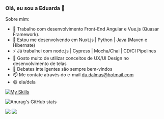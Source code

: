 ### Olá, eu sou a Eduarda 👋


Sobre mim:

- 🔭 Trabalho com desenvolvimento Front-End Angular e Vue.js (Quasar Framework).
- 🌱 Estou me desenvolvendo em Nuxt.js | Python | Java (Maven e Hibernate)
- ⚡ Já trabalhei com node.js | Cypress | Mocha/Chai | CD/CI Pipelines 
- 👯 Gosto muito de utilizar conceitos de UX/UI Design no desenvolvimento de telas
- 💬 Debates inteligentes são sempre bem-vindos
- 📫 Me contate através do e-mail du.dalmas@hotmail.com
- 😄 ela/dela


[![My Skills](https://skills.thijs.gg/icons?i=js,html,css,angular,figma,git,mysql,nuxtjs,nodejs,ts,vue,py)](https://skills.thijs.gg)

![Anurag's GitHub stats](https://github-readme-stats.vercel.app/api?username=anuraghazra&show_icons=true&theme=transparent)

 <a href="https://instagram.com/eduardadalmas" target="_blank"><img src="https://img.shields.io/badge/-Instagram-%23E4405F?style=for-the-badge&logo=instagram&logoColor=white" target="_blank"></a>
  <a href="https://www.linkedin.com/in/eduarda-dalmas" target="_blank"><img src="https://img.shields.io/badge/-LinkedIn-%230077B5?style=for-the-badge&logo=linkedin&logoColor=white" target="_blank"></a> 

